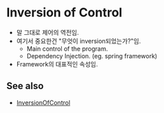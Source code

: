# Inversion of Control

- 말 그대로 제어의 역전임.
- 여기서 중요한건 "무엇이 inversion되었는가?"임.
  - Main control of the program.
  - Dependency Injection. (eg. spring framework)
- Framework의 대표적인 속성임.

## See also

- [InversionOfControl](https://martinfowler.com/bliki/InversionOfControl.html)